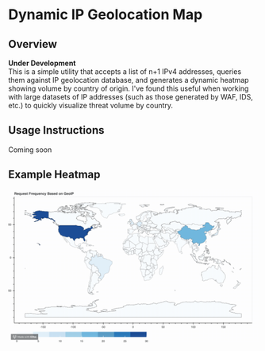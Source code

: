 # Dynamic IP Geolocation Map

## Overview
**Under Development**  
This is a simple utility that accepts a list of n+1 IPv4 addresses, queries them against IP geolocation database, and generates a dynamic heatmap showing volume by country of origin. I've found this useful when working with large datasets of IP addresses (such as those generated by WAF, IDS, etc.) to quickly visualize threat volume by country.  

## Usage Instructions
Coming soon  

## Example Heatmap
![Example Heatmap](demo/readme.gif)
